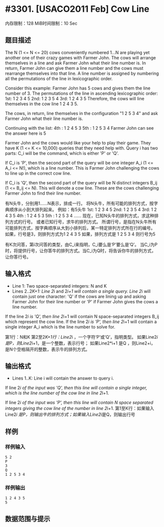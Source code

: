 # #3301. [USACO2011 Feb] Cow Line

内存限制：128 MiB时间限制：10 Sec

## 题目描述

The N (1 <= N <= 20) cows conveniently numbered 1...N are playing 
yet another one of their crazy games with Farmer John. The cows 
will arrange themselves in a line and ask Farmer John what their 
line number is. In return, Farmer John can give them a line number 
and the cows must rearrange themselves into that line. 
A line number is assigned by numbering all the permutations of the 
line in lexicographic order. 

Consider this example: 
Farmer John has 5 cows and gives them the line number of 3. 
The permutations of the line in ascending lexicographic order: 
1st: 1 2 3 4 5 
2nd: 1 2 3 5 4 
3rd: 1 2 4 3 5 
Therefore, the cows will line themselves in the cow line 1 2 4 3 5. 

The cows, in return, line themselves in the configuration "1 2 5 3 4" and 
ask Farmer John what their line number is. 

Continuing with the list: 
4th : 1 2 4 5 3 
5th : 1 2 5 3 4 
Farmer John can see the answer here is 5 

Farmer John and the cows would like your help to play their game. 
They have K (1 <= K <= 10,000) queries that they need help with. 
Query i has two parts: C_i will be the command, which is either 'P' 
or 'Q'. 

If C_i is 'P', then the second part of the query will be one integer 
A_i (1 <= A_i <= N!), which is a line number. This is Farmer John 
challenging the cows to line up in the correct cow line. 

If C_i is 'Q', then the second part of the query will be N distinct 
integers B_ij (1 <= B_ij <= N). This will denote a cow line. These are the 
cows challenging Farmer John to find their line number. 

有N头牛，分别用1&hellip;&hellip;N表示，排成一行。 
将N头牛，所有可能的排列方式，按字典顺序从小到大排列起来。 
例如：有5头牛 
1st: 1 2 3 4 5 
2nd: 1 2 3 5 4 
3rd: 1 2 4 3 5 
4th : 1 2 4 5 3 
5th : 1 2 5 3 4 
&hellip;&hellip; 
现在，已知N头牛的排列方式，求这种排列方式的行号。 
或者已知行号，求牛的排列方式。 
所谓行号，是指在N头牛所有可能排列方式，按字典顺序从大到小排列后，某一特定排列方式所在行的编号。 
如果，行号是3，则排列方式为1 2 4 3 5 
如果，排列方式是 1 2 5 3 4 则行号为5 

有K次问答，第i次问答的类型，由C_i来指明，C_i要么是&lsquo;P&rsquo;要么是&lsquo;Q&rsquo;。 
当C_i为P时，将提供行号，让你答牛的排列方式。当C_i为Q时，将告诉你牛的排列方式，让你答行号。 


## 输入格式

* Line 1: Two space-separated integers: N and K 
* Lines 2..2*K+1: Line 2*i and 2*i+1 will contain a single query. 
Line 2*i will contain just one character: 'Q' if the cows are lining 
up and asking Farmer John for their line number or 'P' if Farmer 
John gives the cows a line number. 

If the line 2*i is 'Q', then line 2*i+1 will contain N space-separated 
integers B_ij which represent the cow line. If the line 2*i is 'P', 
then line 2*i+1 will contain a single integer A_i which is the line 
number to solve for. 

第1行：N和K 
第2至2*K+1行：Line2*i ，一个字符&lsquo;P&rsquo;或&lsquo;Q&rsquo;，指明类型。 
如果Line2*i是P，则Line2*i+1，是一个整数，表示行号； 
如果Line2*i+1 是Q ，则Line2+i，是N个空格隔开的整数，表示牛的排列方式。

## 输出格式

* Lines 1..K: Line i will contain the answer to query i. 

If line 2*i of the input was 'Q', then this line will contain a 
single integer, which is the line number of the cow line in line 
2*i+1. 

If line 2*i of the input was 'P', then this line will contain N 
space separated integers giving the cow line of the number in line 
2*i+1. 
第1至K行：如果输入Line2*i 是P，则输出牛的排列方式；如果输入Line2*i是Q，则输出行号

## 样例

### 样例输入

    
    5 2
    P
    3
    Q
    1 2 5 3 4
    
    
    

### 样例输出

    
    
    1 2 4 3 5
    5
    
    

## 数据范围与提示
